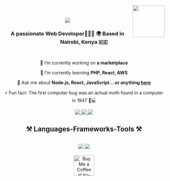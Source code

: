 <img align="right" src="https://avatars.githubusercontent.com/SINZY2003" width="100" />

<h1 align="center">
    <img src="https://readme-typing-svg.herokuapp.com/?font=Righteous&size=35&center=true&vCenter=true&width=500&height=70&duration=4000&lines=Hi+There!+👋;+I'm+Sinzole+Bradley!;" />
</h1>

<h3 align="center">A passionate Web Developer🧑‍💻😎 🌍 Based in Nairobi, Kenya 🇰🇪
</h3>

<br/>

<div align="center">
 
 🔭 I’m currently working on **a marketplace**
 
 🌱 I’m currently learning <strong>PHP, React, AWS</strong>

💬 Ask me about **Node.js, React, JavaScript... or anything [here](https://github.com/SINZY2003/SINZY2003/issues)**

⚡ Fun fact: The first computer bug was an actual moth found in a computer in 1947 🐛💻

 </div>
 
<div align="center"> 
  <a href="mailto:bradley.sinzole@techmates.team">
    <img src="https://img.shields.io/badge/Gmail-333333?style=for-the-badge&logo=gmail&logoColor=red" />
  </a>
  <a href="https://linkedin.com/in/sinzole-bradley" target="_blank">
    <img src="https://img.shields.io/badge/LinkedIn-0077B5?style=for-the-badge&logo=linkedin&logoColor=white" target="_blank" />
  </a>
  <a href="#" target="_blank">
     <img src="https://img.shields.io/badge/Portfolio-FF5722?style=for-the-badge&logo=todoist&logoColor=white" target="_blank" /> <!-- sqlite, safari, google-chrome are other good icon options -->
  </a>
</div>
 
<h2 align="center">⚒️ Languages-Frameworks-Tools ⚒️</h2>
<br/>
<div align="center">
    <img src="https://skillicons.dev/icons?i=react,bootstrap,mui,html,css,vscode,github,figma,tailwind,git,r" />
    <img src="https://skillicons.dev/icons?i=nodejs,python,javascript,typescript,express,firebase,mongodb,c,java,nextjs,mysql,flask" /><br>
</div>

<br/>

<div align="center">
<a href='#' target='_blank'><img height='64' style='border:0px;height:64px;' src='https://storage.ko-fi.com/cdn/kofi1.png?v=3' border='0' alt='Buy Me a Coffee at ko-fi.com' /></a>
</div>

<br/>

